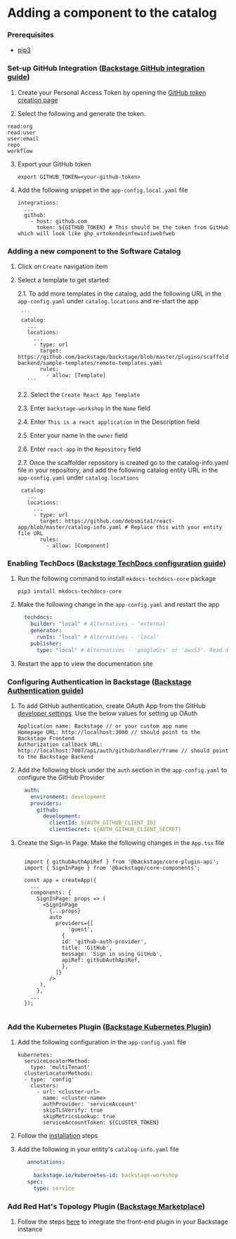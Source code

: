 # Adding a component to the catalog

### Prerequisites

- [pip3](https://www.activestate.com/resources/quick-reads/how-to-install-and-use-pip3/)

### Set-up GitHub Integration ([Backstage GitHub integration guide](https://backstage.io/docs/getting-started/configuration#setting-up-a-github-integration))

1. Create your Personal Access Token by opening the [GitHub token creation page](https://github.com/settings/tokens/new)

2. Select the following and generate the token.
   
  ```
  read:org
  read:user
  user:email
  repo
  workflow
  ```

3. Export your GitHub token

    ```
    export GITHUB_TOKEN=<your-github-token>
    ```

4. Add the following snippet in the `app-config.local.yaml` file

    ```
    integrations:
      ...
      github:
        - host: github.com
          token: ${GITHUB_TOKEN} # This should be the token from GitHub which will look like ghp_urtokendeinfewinfiwebfweb
    ```

### Adding a new component to the Software Catalog

1. Click on `Create` navigation item

2. Select a template to get started:

    2.1. To add more templates in the catalog, add the following URL in the `app-config.yaml` under `catalog.locations` and re-start the app

        ```
        catalog:
          ...
          locations:
            ...
            - type: url
              target: https://github.com/backstage/backstage/blob/master/plugins/scaffolder-backend/sample-templates/remote-templates.yaml
              rules:
                - allow: [Template]
          ```
    
    2.2. Select the `Create React App Template`
   
    2.3. Enter `backstage-workshop` in the `Name` field
   
    2.4. Enter `This is a react application` in the Description field
   
    2.5. Enter your name in the `owner` field
   
    2.6. Enter `react-app` in the `Repository` field
   
    2.7. Once the scaffolder repository is created go to the catalog-info.yaml file in your repository, and add the following catalog entity URL in the `app-config.yaml` under `catalog.locations`

        
        catalog:
          ...
          locations:
            ...
            - type: url
              target: https://github.com/debsmita1/react-app/blob/master/catalog-info.yaml # Replace this with your entity file URL
              rules:
                - allow: [Component]
        


### Enabling TechDocs ([Backstage TechDocs configuration guide](https://backstage.io/docs/features/techdocs/getting-started))

1. Run the following command to install `mkdocs-techdocs-core` package

    ```
    pip3 install mkdocs-techdocs-core
    ```

2. Make the following change in the `app-config.yaml` and restart the app

    ```yaml app-config.yaml
      techdocs:
        builder: "local" # Alternatives - 'external'
        generator:
          runIn: "local" # Alternatives - 'local'
        publisher:
          type: "local" # Alternatives - 'googleGcs' or 'awsS3'. Read documentation for using alternatives.
    ```

3. Restart the app to view the documentation site

### Configuring Authentication in Backstage ([Backstage Authentication guide](https://backstage.io/docs/auth/))

1. To add GitHub authentication, create OAuth App from the GitHub [developer settings](https://github.com/settings/developers). Use the below values for setting up OAuth

    ```
    Application name: Backstage // or your custom app name
    Homepage URL: http://localhost:3000 // should point to the Backstage Frontend
    Authorization callback URL: http://localhost:7007/api/auth/github/handler/frame // should point to the Backstage Backend
    ```

2. Add the following block under the `auth` section in the `app-config.yaml` to configure the GitHub Provider

    ```yaml title=app-config.local.yaml
      auth:
        environment: development
        providers:
          github:
            development:
              clientId: ${AUTH_GITHUB_CLIENT_ID}
              clientSecret: ${AUTH_GITHUB_CLIENT_SECRET}
    ```

3. Create the Sign-In Page. Make the following changes in the `App.tsx` file

    ```tsx title=packages/app/src/App.tsx
  
      import { githubAuthApiRef } from '@backstage/core-plugin-api';
      import { SignInPage } from '@backstage/core-components';
  
      const app = createApp({
        ...
        components: {
          SignInPage: props => (
            <SignInPage
              {...props}
              auto
                providers={[
                    'guest',
                  {
                  id: 'github-auth-provider',
                  title: 'GitHub',
                  message: 'Sign in using GitHub',
                  apiRef: githubAuthApiRef,
                  },
                ]}
              />
           ),
          },
        ...
      });
  
    ```

### Add the Kubernetes Plugin ([Backstage Kubernetes Plugin](https://backstage.io/docs/features/kubernetes/))

1. Add the following configuration in the `app-config.yaml` file

    ```
    kubernetes:
      serviceLocatorMethod:
        type: 'multiTenant'
      clusterLocatorMethods:
      - type: 'config'
        clusters:
          - url: <cluster-url>
            name: <cluster-name>
            authProvider: 'serviceAccount'
            skipTLSVerify: true
            skipMetricsLookup: true
            serviceAccountToken: ${CLUSTER_TOKEN}
    ```

2. Follow the [installation](https://backstage.io/docs/features/kubernetes/installation) steps
  
3. Add the following in your entity's `catalog-info.yaml` file

    ```yaml title=catalog-info.yaml
       annotations:
         ...
         backstage.io/kubernetes-id: backstage-workshop
       spec:
         type: service
    ```

### Add Red Hat's Topology Plugin ([Backstage Marketplace](https://backstage.io/plugins/))

1. Follow the steps [here](https://janus-idp.io/plugins/topology/) to integrate the front-end plugin in your Backstage instance
  
